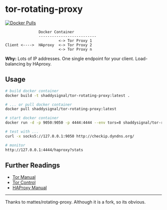 tor-rotating-proxy
=====================

[![Docker Pulls](https://img.shields.io/docker/pulls/shaddysignal/tor-rotating-proxy.svg)](https://hub.docker.com/r/shaddysignal/tor-rotating-proxy/)

```
               Docker Container
               --------------------------
                        <-> Tor Proxy 1
Client <---->  HAproxy  <-> Tor Proxy 2
                        <-> Tor Proxy n
```

__Why:__ Lots of IP addresses. One single endpoint for your client.
Load-balancing by HAproxy.

Usage
-----

```bash
# build docker container
docker build -t shaddysignal/tor-rotating-proxy:latest .

# ... or pull docker container
docker pull shaddysignal/tor-rotating-proxy:latest

# start docker container
docker run -d -p 9050:9050 -p 4444:4444 --env tors=8 shaddysignal/tor-rotating-proxy # default tors=10

# test with ...
curl -x socks5://127.0.0.1:9050 http://checkip.dyndns.org/

# monitor
http://127.0.0.1:4444/haproxy?stats
```


Further Readings
----------------

 * [Tor Manual](https://www.torproject.org/docs/tor-manual.html.en)
 * [Tor Control](https://www.thesprawl.org/research/tor-control-protocol/)
 * [HAProxy Manual](http://cbonte.github.io/haproxy-dconv/configuration-1.5.html)

--------------

Thanks to mattes/rotating-proxy. Although it is a fork, so its obvious.

